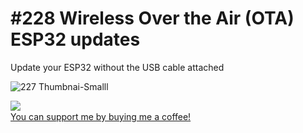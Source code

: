 # #228 Wireless Over the Air (OTA) ESP32 updates
Update your ESP32 without the USB cable attached

![227 Thumbnai-Smalll](https://user-images.githubusercontent.com/20911308/134812738-de13a555-b48f-4f56-b359-5b934c23a760.jpg)


<img src="https://user-images.githubusercontent.com/20911308/135296246-f216aa5b-0567-4aa8-b1b3-30a3ed92373b.gif" align="left">
<br />
<a href="https://buymeacoffee.com/ralphbacon" target="_blank">You can support me by buying me a coffee!</a>  

